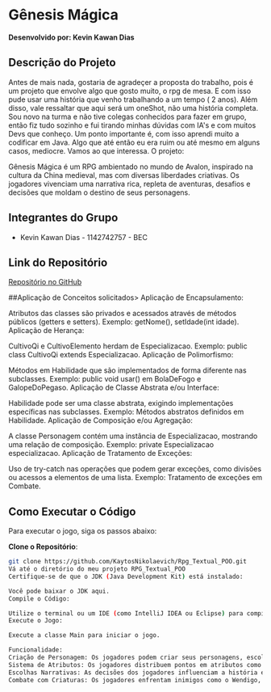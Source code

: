# Gênesis Mágica

**Desenvolvido por: Kevin Kawan Dias**

## Descrição do Projeto
Antes de mais nada, gostaria de agradeçer a proposta do trabalho, pois é um projeto que envolve algo que gosto muito, o rpg de mesa. E com isso pude usar uma história que venho trabalhando a um tempo ( 2 anos).
Além disso, vale ressaltar que aqui será um oneShot, não uma história completa. Sou novo na turma e não tive colegas conhecidos para fazer em grupo, então fiz tudo sozinho e fui tirando minhas dúvidas com IA's e com muitos Devs que conheço. Um ponto importante é, com isso aprendi muito a codificar em Java. Algo que até então eu era ruim ou até mesmo em alguns casos, mediocre. Vamos ao que interessa. O projeto:

Gênesis Mágica é um RPG ambientado no mundo de Avalon, inspirado na cultura da China medieval, mas com diversas liberdades criativas. Os jogadores vivenciam uma narrativa rica, repleta de aventuras, desafios e decisões que moldam o destino de seus personagens.

## Integrantes do Grupo

- Kevin Kawan Dias - 1142742757 - BEC

## Link do Repositório

[Repositório no GitHub](https://github.com/KaytosNikolaevich/Rpg_Textual_POO.git)

##Aplicação de Conceitos solicitados>
Aplicação de Encapsulamento:

Atributos das classes são privados e acessados através de métodos públicos (getters e setters).
Exemplo: getNome(), setIdade(int idade).
Aplicação de Herança:

CultivoQi e CultivoElemento herdam de Especializacao.
Exemplo: public class CultivoQi extends Especializacao.
Aplicação de Polimorfismo:

Métodos em Habilidade que são implementados de forma diferente nas subclasses.
Exemplo: public void usar() em BolaDeFogo e GalopeDoPegaso.
Aplicação de Classe Abstrata e/ou Interface:

Habilidade pode ser uma classe abstrata, exigindo implementações específicas nas subclasses.
Exemplo: Métodos abstratos definidos em Habilidade.
Aplicação de Composição e/ou Agregação:

A classe Personagem contém uma instância de Especializacao, mostrando uma relação de composição.
Exemplo: private Especializacao especializacao.
Aplicação de Tratamento de Exceções:

Uso de try-catch nas operações que podem gerar exceções, como divisões ou acessos a elementos de uma lista.
Exemplo: Tratamento de exceções em Combate.

## Como Executar o Código

Para executar o jogo, siga os passos abaixo:

**Clone o Repositório**:
   ```bash
   git clone https://github.com/KaytosNikolaevich/Rpg_Textual_POO.git
Vá até o diretório do meu projeto RPG_Textual_POO
Certifique-se de que o JDK (Java Development Kit) está instalado:

Você pode baixar o JDK aqui.
Compile o Código:

Utilize o terminal ou um IDE (como IntelliJ IDEA ou Eclipse) para compilar os arquivos Java.
Execute o Jogo:

Execute a classe Main para iniciar o jogo.

Funcionalidade:
Criação de Personagem: Os jogadores podem criar seus personagens, escolhendo nome, idade e especialização.
Sistema de Atributos: Os jogadores distribuem pontos em atributos como Força, Destreza, Resistência, Potência e Persuasão.
Escolhas Narrativas: As decisões dos jogadores influenciam a história e os resultados dos combates.
Combate com Criaturas: Os jogadores enfrentam inimigos como o Wendigo, com resultados baseados em suas escolhas e atributos. 



